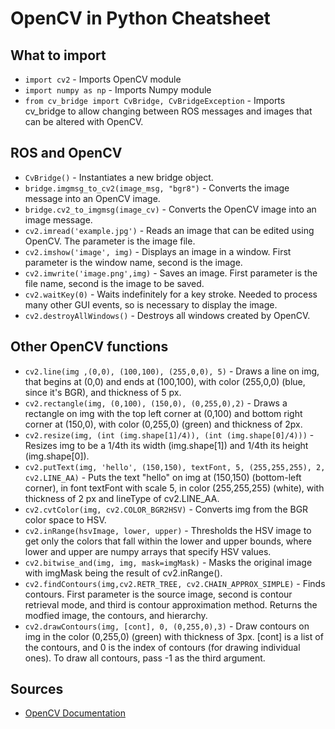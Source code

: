 # OpenCV in Python Cheatsheet

## What to import
* `import cv2` - Imports OpenCV module
* `import numpy as np` - Imports Numpy module
* `from cv_bridge import CvBridge, CvBridgeException` - Imports cv_bridge to allow changing between ROS messages and images that can be altered with OpenCV.

## ROS and OpenCV
* `CvBridge()` - Instantiates a new bridge object.
* `bridge.imgmsg_to_cv2(image_msg, "bgr8")` - Converts the image message into an OpenCV image.
* `bridge.cv2_to_imgmsg(image_cv)` - Converts the OpenCV image into an image message.
* `cv2.imread('example.jpg')` - Reads an image that can be edited using OpenCV. The parameter is the image file.
* `cv2.imshow('image', img)` - Displays an image in a window. First parameter is the window name, second is the image.
* `cv2.imwrite('image.png',img)` - Saves an image. First parameter is the file name, second is the image to be saved.
* `cv2.waitKey(0)` - Waits indefinitely for a key stroke. Needed to process many other GUI events, so is necessary to display the image.
* `cv2.destroyAllWindows()` - Destroys all windows created by OpenCV.

## Other OpenCV functions
* `cv2.line(img ,(0,0), (100,100), (255,0,0), 5)` - Draws a line on img, that begins at (0,0) and ends at (100,100), with color (255,0,0) (blue, since it's BGR), and thickness of 5 px.
* `cv2.rectangle(img, (0,100), (150,0), (0,255,0),2)` - Draws a rectangle on img with the top left corner at (0,100) and bottom right corner at (150,0), with color (0,255,0) (green) and thickness of 2px.
* `cv2.resize(img, (int (img.shape[1]/4)), (int (img.shape[0]/4)))` - Resizes img to be a 1/4th its width (img.shape[1]) and 1/4th its height (img.shape[0]).
* `cv2.putText(img, 'hello', (150,150), textFont, 5, (255,255,255), 2, cv2.LINE_AA)` - Puts the text "hello" on img at (150,150) (bottom-left corner), in font textFont with scale 5, in color (255,255,255) (white), with thickness of 2 px and lineType of cv2.LINE_AA.
* `cv2.cvtColor(img, cv2.COLOR_BGR2HSV)` - Converts img from the BGR color space to HSV.
* `cv2.inRange(hsvImage, lower, upper)` - Thresholds the HSV image to get only the colors that fall within the lower and upper bounds, where lower and upper are numpy arrays that specify HSV values.
* `cv2.bitwise_and(img, img, mask=imgMask)` - Masks the original image with imgMask being the result of cv2.inRange().
* `cv2.findContours(img,cv2.RETR_TREE, cv2.CHAIN_APPROX_SIMPLE)` - Finds contours. First parameter is the source image, second is contour retrieval mode, and third is contour approximation method. Returns the modfied image, the contours, and hierarchy.
* `cv2.drawContours(img, [cont], 0, (0,255,0),3)` - Draw contours on img in the color (0,255,0) (green) with thickness of 3px. [cont] is a list of the contours, and 0 is the index of contours (for drawing individual ones). To draw all contours, pass -1 as the third argument.

## Sources
* [OpenCV Documentation](https://docs.opencv.org/3.4.1/)
